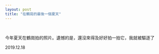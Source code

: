 ```yaml
---
layout: post
title: "在鶴崗的最後一個夏天"
---
```


  
&nbsp;
&nbsp;

今年夏天在鶴崗拍的照片。遺憾的是，還沒來得及好好拍一拍它，我就被驅逐了

2019.12.18